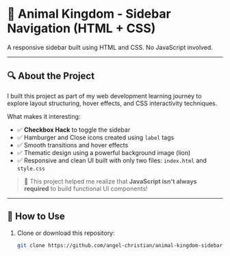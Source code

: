 # 🦁 Animal Kingdom - Sidebar Navigation (HTML + CSS)

A responsive sidebar built using HTML and CSS. No JavaScript involved.

---

## 🔍 About the Project

I built this project as part of my web development learning journey to explore layout structuring, hover effects, and CSS interactivity techniques.

What makes it interesting:
- ✅ **Checkbox Hack** to toggle the sidebar
- ✅ Hamburger and Close icons created using `label` tags
- ✅ Smooth transitions and hover effects
- ✅ Thematic design using a powerful background image (lion)
- ✅ Responsive and clean UI built with only two files: `index.html` and `style.css`

> 🧠 This project helped me realize that **JavaScript isn't always required** to build functional UI components!

---

## 🚀 How to Use

1. Clone or download this repository:

   ```bash
   git clone https://github.com/angel-christian/animal-kingdom-sidebar.git
